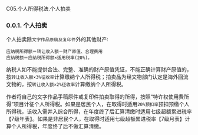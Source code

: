 C05.个人所得税法.个人拍卖

### 0.0.1. 个人拍卖

个人拍卖除`文字作品原稿及复印件`外的其他财产:

```
应纳税所得额＝转让收入额－财产原值、合理费用
应纳税额＝应纳税所得额×适用税率(20%)。
```
纳税人如不能提供合法、完整、准确的财产原值凭证，不能正确计算财产原值的，按`转让收入额×3%征收率`计算缴纳个人所得税；拍卖品为经文物部门认定是海外回流文物的，按`转让收入额×2%征收率`计算缴纳个人所得税。

作者将自己的文字作品手稿原件或复印件拍卖取得的所得，按照“特许权使用费所得”项目计征个人所得税。如果是居民个人，在取得时适用`20%预扣率`预扣预缴个人所得税，该收入需并入综合所得，在年度终了后汇算清缴时适用七级超额累进税率【7级年表】。如果是非居民个人，在取得时适用七级超额累进税率【7级月表】计算个人所得税，年度终了后不做汇算清缴。
